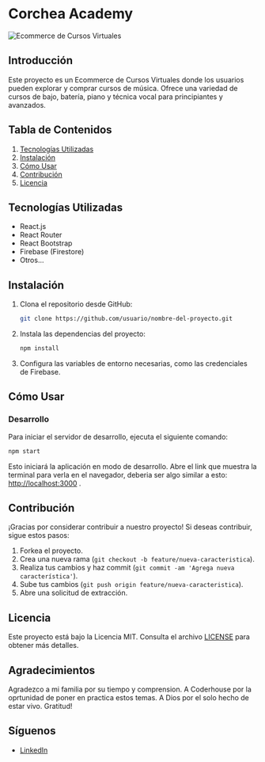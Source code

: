 # Corchea Academy

![Ecommerce de Cursos Virtuales](https://res.cloudinary.com/dz5bk4fbm/image/upload/v1716875102/logo_pb8dhy.png)

## Introducción

Este proyecto es un Ecommerce de Cursos Virtuales donde los usuarios pueden explorar y comprar cursos de música. Ofrece una variedad de cursos de bajo, batería, piano y técnica vocal para principiantes y avanzados.

## Tabla de Contenidos

1. [Tecnologías Utilizadas](#tecnologías-utilizadas)
2. [Instalación](#instalación)
3. [Cómo Usar](#cómo-usar)
4. [Contribución](#contribución)
5. [Licencia](#licencia)

## Tecnologías Utilizadas

- React.js
- React Router
- React Bootstrap
- Firebase (Firestore)
- Otros...

## Instalación

1. Clona el repositorio desde GitHub:

   ```bash
   git clone https://github.com/usuario/nombre-del-proyecto.git
   ```

2. Instala las dependencias del proyecto:

   ```bash
   npm install
   ```

3. Configura las variables de entorno necesarias, como las credenciales de Firebase.

## Cómo Usar

### Desarrollo

Para iniciar el servidor de desarrollo, ejecuta el siguiente comando:

```bash
npm start
```

Esto iniciará la aplicación en modo de desarrollo. Abre el link que muestra la terminal para verla en el navegador, deberia ser algo similar a esto:
[http://localhost:3000](http://localhost:3000) .

## Contribución

¡Gracias por considerar contribuir a nuestro proyecto! Si deseas contribuir, sigue estos pasos:

1. Forkea el proyecto.
2. Crea una nueva rama (`git checkout -b feature/nueva-caracteristica`).
3. Realiza tus cambios y haz commit (`git commit -am 'Agrega nueva característica'`).
4. Sube tus cambios (`git push origin feature/nueva-caracteristica`).
5. Abre una solicitud de extracción.

## Licencia

Este proyecto está bajo la Licencia MIT. Consulta el archivo [LICENSE](LICENSE) para obtener más detalles.

## Agradecimientos

Agradezco a mi familia por su tiempo y comprension. A Coderhouse por la oprtunidad de poner en practica estos temas. A Dios por el solo hecho de estar vivo. Gratitud!

## Síguenos

- [LinkedIn](https://www.linkedin.com/in/felipe-torres-743052b0)
